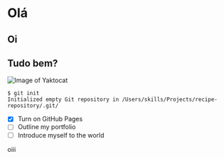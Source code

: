 # Olá
## Oi
## Tudo bem?

![Image of Yaktocat](https://images.unsplash.com/photo-1682685797703-2bb22dbb885b?q=80&w=1374&auto=format&fit=crop&ixlib=rb-4.0.3&ixid=M3wxMjA3fDF8MHxwaG90by1wYWdlfHx8fGVufDB8fHx8fA%3D%3D)

```
$ git init
Initialized empty Git repository in /Users/skills/Projects/recipe-repository/.git/
```

- [x] Turn on GitHub Pages
- [ ] Outline my portfolio
- [ ] Introduce myself to the world

oiii

